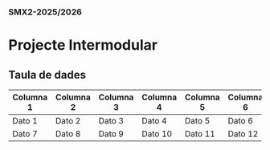 ### SMX2-2025/2026


# Projecte Intermodular


## Taula de dades


| Columna 1 | Columna 2 | Columna 3 | Columna 4 | Columna 5 | Columna 6 |
|-----------|-----------|-----------|-----------|-----------|-----------|
| Dato 1    | Dato 2    | Dato 3    | Dato 4    | Dato 5    | Dato 6    |
| Dato 7    | Dato 8    | Dato 9    | Dato 10   | Dato 11   | Dato 12   |

